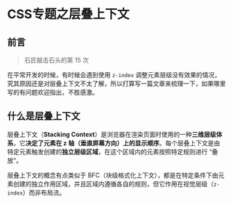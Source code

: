 # CSS专题之层叠上下文



## 前言

> 石匠敲击石头的第 15 次

在平常开发的时候，有时候会遇到使用 `z-index` 调整元素层级没有效果的情况，究其原因还是对层叠上下文不太了解，所以打算写一篇文章来梳理一下，如果哪里写的有问题欢迎指出，不胜感激。



## 什么是层叠上下文

层叠上下文（**Stacking Context**）是浏览器在渲染页面时使用的一种**三维层级体系**，它**决定了元素在 z 轴（垂直屏幕方向）上的显示顺序**。每个层叠上下文是由特定元素触发创建的**独立层级区域**，在这个区域内的元素按照特定规则进行 “叠放”。

层叠上下文的概念有点类似于 BFC（块级格式化上下文），都是在特定条件下由元素创建的独立作用区域，并且区域内遵循各自的规则，但它作用在视觉层级（`z-index`）而非布局流。

